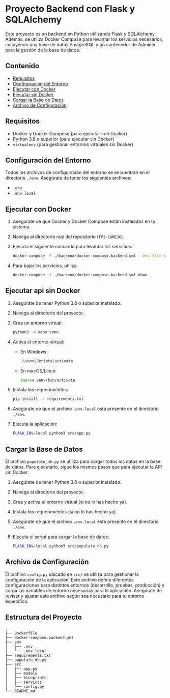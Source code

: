 # Proyecto Backend con Flask y SQLAlchemy

Este proyecto es un backend en Python utilizando Flask y SQLAlchemy. Además, se utiliza Docker Compose para levantar los servicios necesarios, incluyendo una base de datos PostgreSQL y un contenedor de Adminer para la gestión de la base de datos.

## Contenido

- [Requisitos](#requisitos)
- [Configuración del Entorno](#configuración-del-entorno)
- [Ejecutar con Docker](#ejecutar-con-docker)
- [Ejecutar sin Docker](#ejecutar-sin-docker)
- [Cargar la Base de Datos](#cargar-la-base-de-datos)
- [Archivo de Configuración](#archivo-de-configuración)

## Requisitos

- Docker y Docker Compose (para ejecutar con Docker)
- Python 3.8 o superior (para ejecutar sin Docker)
- `virtualenv` (para gestionar entornos virtuales sin Docker)

## Configuración del Entorno

Todos los archivos de configuración del entorno se encuentran en el directorio `./env`. Asegúrate de tener los siguientes archivos:

- `.env`
- `.env.local`

## Ejecutar con Docker

1. Asegúrate de que Docker y Docker Compose están instalados en tu sistema.
2. Navega al directorio raiz del repositorio (`TP1-CAMEJO`).
3. Ejecuta el siguiente comando para levantar los servicios:

    ```bash
    docker-compose -f ./backend/docker-compose.backend.yml --env-file <path/to/env-file> up -d --build
    ```

4. Para bajar los servicios, utiliza:

    ```bash
    docker-compose -f ./backend/docker-compose.backend.yml down 
    ```

## Ejecutar api sin Docker

1. Asegúrate de tener Python 3.8 o superior instalado.
2. Navega al directorio del proyecto.
3. Crea un entorno virtual:

    ```bash
    python3 -m venv venv
    ```

4. Activa el entorno virtual:

    - En Windows:

        ```bash
        .\venv\Scripts\activate
        ```

    - En macOS/Linux:

        ```bash
        source venv/bin/activate
        ```

5. Instala los requerimientos:

    ```bash
    pip install -r requirements.txt
    ```

6. Asegúrate de que el archivo `.env.local` está presente en el directorio `./env`.
7. Ejecuta la aplicación:

    ```bash
    FLASK_ENV=local python3 src/app.py
    ```

## Cargar la Base de Datos

El archivo `populate_db.py` se utiliza para cargar todos los datos en la base de datos. Para ejecutarlo, sigue los mismos pasos que para ejecutar la API sin Docker:

1. Asegúrate de tener Python 3.8 o superior instalado.
2. Navega al directorio del proyecto.
3. Crea y activa el entorno virtual (si no lo has hecho ya).
4. Instala los requerimientos (si no lo has hecho ya).
5. Asegúrate de que el archivo `.env.local` está presente en el directorio `./env`.
6. Ejecuta el script para cargar la base de datos:

    ```bash
    FLASK_ENV=local python3 src/populate_db.py
    ```

## Archivo de Configuración

El archivo `config.py` ubicado en `src/` se utiliza para gestionar la configuración de la aplicación. Este archivo define diferentes configuraciones para distintos entornos (desarrollo, pruebas, producción) y carga las variables de entorno necesarias para la aplicación. Asegúrate de revisar y ajustar este archivo según sea necesario para tu entorno específico.

## Estructura del Proyecto

```plaintext
.
├── Dockerfile
├── docker-compose.backend.yml
├── env
│   ├── .env
│   └── .env.local
├── requirements.txt
├── populate_db.py
├── src
│   ├── app.py
│   ├── models
│   ├── blueprints
│   ├── services
│   └── config.py
└── README.md
